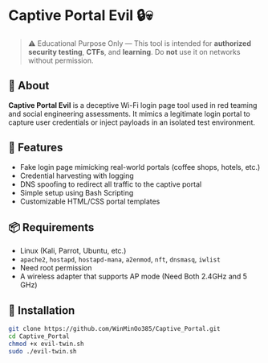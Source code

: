 # Captive Portal Evil 🔒💀

> ⚠️ Educational Purpose Only — This tool is intended for **authorized security testing**, **CTFs**, and **learning**. Do **not** use it on networks without permission.

## 🧠 About

**Captive Portal Evil** is a deceptive Wi-Fi login page tool used in red teaming and social engineering assessments. It mimics a legitimate login portal to capture user credentials or inject payloads in an isolated test environment.

## 🔧 Features

- Fake login page mimicking real-world portals (coffee shops, hotels, etc.)
- Credential harvesting with logging
- DNS spoofing to redirect all traffic to the captive portal
- Simple setup using Bash Scripting 
- Customizable HTML/CSS portal templates

## 📦 Requirements

- Linux (Kali, Parrot, Ubuntu, etc.)
- `apache2`, `hostapd`, `hostapd-mana`, `a2enmod`, `nft`, `dnsmasq`, `iwlist`
- Need root permission
- A wireless adapter that supports AP mode (Need Both 2.4GHz and 5 GHz)

## 🚀 Installation

```bash
git clone https://github.com/WinMinOo385/Captive_Portal.git
cd Captive_Portal
chmod +x evil-twin.sh
sudo ./evil-twin.sh
```
